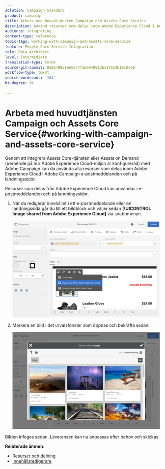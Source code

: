 ```yaml
---
solution: Campaign Standard
product: campaign
title: Arbeta med huvudtjänsten Campaign och Assets Core Service
description: Använd resurser som delas inom Adobe Experience Cloud i Adobe Campaign-meddelanden och på landningssidor tack vare integreringen av bastjänsterna i Assets.
audience: integrating
content-type: reference
topic-tags: working-with-campaign-and-assets-core-service
feature: People Core Service Integration
role: Data Architect
level: Intermediate
translation-type: tm+mt
source-git-commit: 088b49931ee5047fa6b949813ba17654b1e10d60
workflow-type: tm+mt
source-wordcount: '164'
ht-degree: 9%

---
```



# Arbeta med huvudtjänsten Campaign och Assets Core Service{#working-with-campaign-and-assets-core-service}

Genom att integrera Assets Core-tjänsten eller Assets on Demand (beroende på hur Adobe Experience Cloud-miljön är konfigurerad) med Adobe Campaign kan du använda alla resurser som delas inom Adobe Experience Cloud i Adobe Campaign e-postmeddelanden och på landningssidor.

Resurser som delas från Adobe Experience Cloud kan användas i e-postmeddelanden och på landningssidor.

1. När du redigerar innehållet i ett e-postmeddelande eller en landningssida går du till ett bildblock och väljer sedan **[!UICONTROL Image shared from Adobe Experience Cloud]** via snabbmenyn.

   ![](assets/dam_insert_image_dce.png)

1. Markera en bild i det urvalsfönster som öppnas och bekräfta sedan.

   ![](assets/dam_shared_image_selection.png)

Bilden infogas sedan. Leveransen kan nu anpassas efter behov och skickas.

**Relaterade ämnen:**

* [Resurser och delning](https://docs.adobe.com/content/help/en/core-services/interface/assets/experience-cloud-assets.html)
* [Innehållsredigerare](../../designing/using/personalization.md#example-email-personalization)

